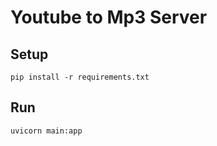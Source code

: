 # Youtube to Mp3 Server


## Setup
```
pip install -r requirements.txt
```

## Run
```
uvicorn main:app
```

